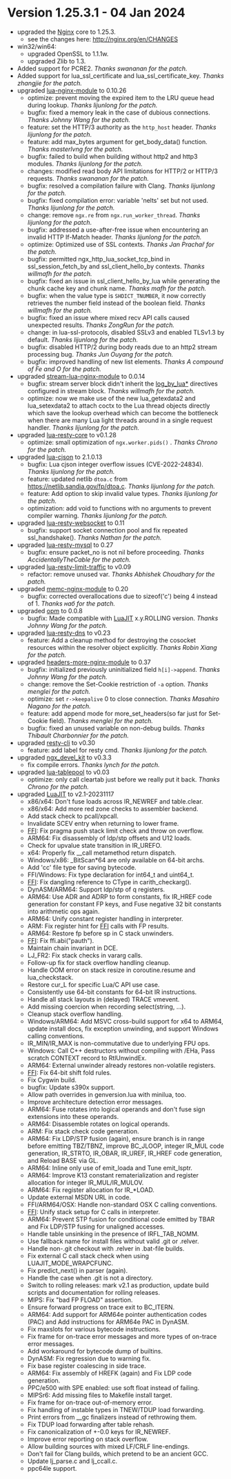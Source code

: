 <!---
    @title         ChangeLog for 1.25.3.x
    @creator       Johnny Wang
    @created       2024-01-04 04:05 GMT
--->

# Version 1.25.3.1 - 04 Jan 2024

* upgraded the [Nginx](nginx.html) core to 1.25.3.
    * see the changes here: http://nginx.org/en/CHANGES
* win32/win64:
    * upgraded OpenSSL to 1.1.1w.
    * upgraded Zlib to 1.3.
* Added support for PCRE2. _Thanks swananan for the patch._
* Added support for lua_ssl_certificate and lua_ssl_certificate_key. _Thanks zhangjie for the patch._
* upgraded [lua-nginx-module](https://github.com/openresty/lua-nginx-module#readme)	to 0.10.26
    * optimize: prevent moving the expired item to the LRU queue head during lookup. _Thanks lijunlong for the patch._
    * bugfix: fixed a memory leak in the case of dubious connections. _Thanks Johnny Wang for the patch._
    * feature: set the HTTP/3 authority as the `http_host` header. _Thanks lijunlong for the patch._
    * feature: add max_bytes argument for get_body_data() function. _Thanks masterlvng for the patch._
    * bugfix: failed to build when building without http2 and http3 modules. _Thanks lijunlong for the patch._
    * changes: modified read body API limitations for HTTP/2 or HTTP/3 requests. _Thanks swananan for the patch._
    * bugfix: resolved a compilation failure with Clang. _Thanks lijunlong for the patch._
    * bugfix: fixed compilation error: variable 'nelts' set but not used. _Thanks lijunlong for the patch._
    * change: remove `ngx.re` from `ngx.run_worker_thread`. _Thanks lijunlong for the patch._
    * bugfix: addressed a use-after-free issue when encountering an invalid HTTP If-Match header. _Thanks lijunlong for the patch._
    * optimize: Optimized use of SSL contexts. _Thanks Jan Prachař for the patch._
    * bugfix: permitted ngx_http_lua_socket_tcp_bind in ssl_session_fetch_by and ssl_client_hello_by contexts. _Thanks willmafh for the patch._
    * bugfix: fixed an issue in ssl_client_hello_by_lua while generating the chunk cache key and chunk name. _Thanks mafh for the patch._
    * bugfix: when the value type is `SHDICT_TNUMBER`, it now correctly retrieves the number field instead of the boolean field. _Thanks willmafh for the patch._
    * bugfix: fixed an issue where mixed recv API calls caused unexpected results. _Thanks ZongRun for the patch._
    * change: in lua-ssl-protocols, disabled SSLv3 and enabled TLSv1.3 by default. _Thanks lijunlong for the patch._
    * bugfix: disabled HTTP/2 during body reads due to an http2 stream processing bug. _Thanks Jun Ouyang for the patch._
    * bugfix: improved handling of new list elements. _Thanks A compound of Fe and O for the patch._
* upgraded [stream-lua-nginx-module](https://github.com/openresty/stream-lua-nginx-module#readme) to 0.0.14
    * bugfix: stream server block didn't inherit the [log_by_lua*](https://github.com/openresty/lua-nginx-module#log_by_lua) directives configured in stream block. _Thanks willmafh for the patch._
    * optimize: now we make use of the new lua_getexdata2 and lua_setexdata2 to attach coctx to the Lua thread objects directly which save the lookup overhead which can become the bottleneck when there are many Lua light threads around in a single request handler. _Thanks lijunlong for the patch._
* upgraded [lua-resty-core](https://github.com/openresty/lua-resty-core) to v0.1.28
    * optimize: small optimization of `ngx.worker.pids()` . _Thanks Chrono for the patch._
* upgraded [lua-cjson](https://github.com/openresty/lua-cjson) to 2.1.0.13
    * bugfix: Lua cjson integer overflow issues (CVE-2022-24834). _Thanks lijunlong for the patch._
    * feature: updated netlib `dtoa.c` from https://netlib.sandia.gov/fp/dtoa.c. _Thanks lijunlong for the patch._
    * feature: Add option to skip invalid value types. _Thanks lijunlong for the patch._
    * optimization: add void to functions with no arguments to prevent compiler warning. _Thanks lijunlong for the patch._
* upgraded [lua-resty-websocket](https://github.com/openresty/lua-resty-websocket) to 0.11
    * bugfix: support socket connection pool and fix repeated ssl_handshake(). _Thanks Nathan for the patch._
* upgraded [lua-resty-mysql](https://github.com/openresty/lua-resty-mysql) to 0.27
    * bugfix: ensure packet_no is not nil before proceeding. _Thanks AccidentallyTheCable for the patch._
* upgraded [lua-resty-limit-traffic](https://github.com/openresty/lua-resty-limit-traffic) to v0.09
    * refactor: remove unused var. _Thanks Abhishek Choudhary for the patch._
* upgraded [memc-nginx-module](https://github.com/openresty/memc-nginx-module) to 0.20
    * bugfix: corrected overallocations due to sizeof('c') being 4 instead of 1. _Thanks наб for the patch._
* upgraded [opm](https://github.com/openresty/opm) to 0.0.8
    * bugfix: Made compatible with [LuaJIT](https://github.com/openresty/luajit2) x.y.ROLLING version. _Thanks Johnny Wang for the patch._
* upgraded [lua-resty-dns](https://github.com/openresty/lua-resty-dns) to v0.23
    * feature: Add a cleanup method for destroying the cosocket resources within the resolver object explicitly. _Thanks Robin Xiang for the patch._
* upgraded [headers-more-nginx-module](https://github.com/openresty/headers-more-nginx-module#readme) to 0.37
    * bugfix: initialized previously uninitialized field `h[i]->append`. _Thanks Johnny Wang for the patch._
    * change: remove the Set-Cookie restriction of `-a` option. _Thanks menglei for the patch._
    * optimize: set `r->keepalive` 0 to close connection. _Thanks Masahiro Nagano for the patch._
    * feature: add append mode for more_set_headers(so far just for Set-Cookie field). _Thanks menglei for the patch._
    * bugfix: fixed an unused variable on non-debug builds. _Thanks Thibault Charbonnier for the patch._
* upgraded [resty-cli](https://github.com/openresty/resty-cli) to v0.30
    * feature: add label for resty cmd. _Thanks lijunlong for the patch._
* upgraded [ngx_devel_kit](https://github.com/simplresty/ngx_devel_kit) to v0.3.3
    * fix compile errors. _Thanks lynch for the patch._
* upgraded [lua-tablepool](https://github.com/openresty/lua-tablepool) to v0.03
    * optimize: only call cleartab just before we really put it back. _Thanks Chrono for the patch._
* upgraded [LuaJIT](https://github.com/openresty/luajit2) to v2.1-20231117
    * x86/x64: Don't fuse loads across IR_NEWREF and table.clear.
    * x86/x64: Add more red zone checks to assembler backend.
    * Add stack check to pcall/xpcall.
    * Invalidate SCEV entry when returning to lower frame.
    * [FFI](http://luajit.org/ext_ffi.html): Fix pragma push stack limit check and throw on overflow.
    * ARM64: Fix disassembly of ldp/stp offsets and U12 loads.
    * Check for upvalue state transition in IR_UREFO.
    * x64: Properly fix __call metamethod return dispatch.
    * Windows/x86: _BitScan*64 are only available on 64-bit archs.
    * Add 'cc' file type for saving bytecode.
    * FFI/Windows: Fix type declaration for int64_t and uint64_t.
    * [FFI](http://luajit.org/ext_ffi.html): Fix dangling reference to CType in carith_checkarg().
    * DynASM/ARM64: Support ldp/stp of q registers.
    * ARM64: Use ADR and ADRP to form constants, fix IR_HREF code generation for constant FP keys, and Fuse negative 32 bit constants into arithmetic ops again.
    * ARM64: Unify constant register handling in interpreter.
    * ARM: Fix register hint for [FFI](http://luajit.org/ext_ffi.html) calls with FP results.
    * ARM64: Restore fp before sp in C stack unwinders.
    * [FFI](http://luajit.org/ext_ffi.html): Fix ffi.abi("pauth").
    * Maintain chain invariant in DCE.
    * LJ_FR2: Fix stack checks in vararg calls.
    * Follow-up fix for stack overflow handling cleanup.
    * Handle OOM error on stack resize in coroutine.resume and lua_checkstack.
    * Restore cur_L for specific Lua/C API use case.
    * Consistently use 64-bit constants for 64-bit IR instructions.
    * Handle all stack layouts in (delayed) TRACE vmevent.
    * Add missing coercion when recording select(string, ...).
    * Cleanup stack overflow handling.
    * Windows/ARM64: Add MSVC cross-build support for x64 to ARM64, update install docs, fix exception unwinding, and support Windows calling conventions.
    * IR_MIN/IR_MAX is non-commutative due to underlying FPU ops.
    * Windows: Call C++ destructors without compiling with /EHa, Pass scratch CONTEXT record to RtlUnwindEx.
    * ARM64: External unwinder already restores non-volatile registers.
    * [FFI](http://luajit.org/ext_ffi.html): Fix 64-bit shift fold rules.
    * Fix Cygwin build.
    * bugfix: Update s390x support.
    * Allow path overrides in genversion.lua with minilua, too.
    * Improve architecture detection error messages.
    * ARM64: Fuse rotates into logical operands and don't fuse sign extensions into these operands.
    * ARM64: Disassemble rotates on logical operands.
    * ARM: Fix stack check code generation.
    * ARM64: Fix LDP/STP fusion (again), ensure branch is in range before emitting TBZ/TBNZ, improve BC_JLOOP, integer IR_MUL code generation, IR_STRTO, IR_OBAR, IR_UREF, IR_HREF code generation, and Reload BASE via GL.
    * ARM64: Inline only use of emit_loada and Tune emit_lsptr.
    * ARM64: Improve K13 constant rematerialization and register allocation for integer IR_MUL/IR_MULOV.
    * ARM64: Fix register allocation for IR_*LOAD.
    * Update external MSDN URL in code.
    * FFI/ARM64/OSX: Handle non-standard OSX C calling conventions.
    * [FFI](http://luajit.org/ext_ffi.html): Unify stack setup for C calls in interpreter.
    * ARM64: Prevent STP fusion for conditional code emitted by TBAR and Fix LDP/STP fusing for unaligned accesses.
    * Handle table unsinking in the presence of IRFL_TAB_NOMM.
    * Use fallback name for install files without valid .git or .relver.
    * Handle non-.git checkout with .relver in .bat-file builds.
    * Fix external C call stack check when using LUAJIT_MODE_WRAPCFUNC.
    * Fix predict_next() in parser (again).
    * Handle the case when .git is not a directory.
    * Switch to rolling releases: mark v2.1 as production, update build scripts and documentation for rolling releases.
    * MIPS: Fix "bad FP FLOAD" assertion.
    * Ensure forward progress on trace exit to BC_ITERN.
    * ARM64: Add support for ARM64e pointer authentication codes (PAC) and Add instructions for ARM64e PAC in DynASM.
    * Fix maxslots for various bytecode instructions.
    * Fix frame for on-trace error messages and more types of on-trace error messages.
    * Add workaround for bytecode dump of builtins.
    * DynASM: Fix regression due to warning fix.
    * Fix base register coalescing in side trace.
    * ARM64: Fix assembly of HREFK (again) and Fix LDP code generation.
    * PPC/e500 with SPE enabled: use soft float instead of failing.
    * MIPSr6: Add missing files to Makefile install target.
    * Fix frame for on-trace out-of-memory error.
    * Fix handling of instable types in TNEW/TDUP load forwarding.
    * Print errors from __gc finalizers instead of rethrowing them.
    * Fix TDUP load forwarding after table rehash.
    * Fix canonicalization of +-0.0 keys for IR_NEWREF.
    * Improve error reporting on stack overflow.
    * Allow building sources with mixed LF/CRLF line-endings.
    * Don't fail for Clang builds, which pretend to be an ancient GCC.
    * Update lj_parse.c and lj_ccall.c.
    * ppc64le support.

